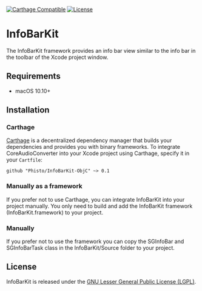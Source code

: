 [![Carthage Compatible](https://img.shields.io/badge/Carthage-compatible-4BC51D.svg?style=flat)](https://github.com/Carthage/Carthage)
[![License](https://img.shields.io/github/license/phisto/InfoBarKit-ObjC.svg)](https://github.com/Phisto//InfoBarKit-ObjC)

# InfoBarKit

The InfoBarKit framework provides an info bar view similar to the info bar in the toolbar of the Xcode project window.


## Requirements

-  macOS 10.10+

  
## Installation

### Carthage

[Carthage](https://github.com/Carthage/Carthage) is a decentralized dependency manager that builds your dependencies and provides you with binary frameworks. To integrate CoreAudioConverter into your Xcode project using Carthage, specify it in your `Cartfile`:

```ogdl
github "Phisto/InfoBarKit-ObjC" ~> 0.1
```

### Manually as a framework

If you prefer not to use Carthage, you can integrate InfoBarKit into your project manually.
You only need to build and add the InfoBarKit framework (InfoBarKit.framework) to your project. 

### Manually

If you prefer not to use the framework you can copy the SGInfoBar and SGInfoBarTask class in the InfoBarKit/Source folder to your project.


## License

InfoBarKit is released under the [GNU Lesser General Public License (LGPL)](https://www.gnu.org/licenses/). 

